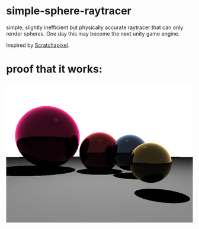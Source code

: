# simple-sphere-raytracer
simple, slightly inefficient but physically accurate raytracer that can only render spheres. One day this may become the next unity game engine.

Inspired by [Scratchapixel](https://www.scratchapixel.com/).

# proof that it works:
![](render.png)
